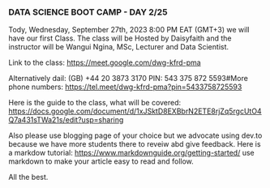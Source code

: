 ### **DATA SCIENCE BOOT CAMP - DAY 2/25** 

Tody, Wednesday, September 27th, 2023 8:00 PM EAT (GMT+3) we will have our first Class. The class will be Hosted by Daisyfaith and the instructor will be Wangui Ngina, MSc, Lecturer and Data Scientist.

Link to the class: https://meet.google.com/dwg-kfrd-pma

Alternatively dail:  ‪(GB) +44 20 3873 3170‬ PIN: ‪543 375 872 5593‬#More phone numbers: https://tel.meet/dwg-kfrd-pma?pin=5433758725593

Here is the guide to the class, what will be covered: https://docs.google.com/document/d/1xJSktD8EXBbrN2ETE8rjZq5rgcUtO4Q7a431sTWa21s/edit?usp=sharing 



Also please use blogging  page of your choice but we advocate using dev.to because we have more students there to reveiw abd give feedback. Here is a markdow tutorial: https://www.markdownguide.org/getting-started/ use markdown to make your article easy to read and follow. 


All the best. 

